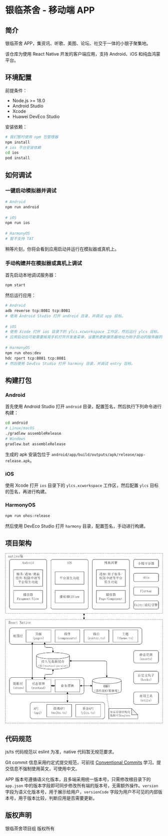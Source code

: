 # 银临茶舍 - 移动端 APP

## 简介

银临茶舍 APP，集资讯、听歌、美图、论坛、社交于一体的小银子聚集地。

该仓库为使用 React Native 开发的客户端应用，支持 Android、iOS 和纯血鸿蒙平台。

## 环境配置

前提条件：

- Node.js >= 18.0
- Android Studio
- Xcode
- Huawei DevEco Studio

安装依赖：

```sh
# 我们暂时使用 npm 包管理器
npm install
# ios 平台安装依赖
cd ios
pod install
```

## 如何调试

### 一键启动模拟器并调试

```sh
# Android
npm run android

# iOS
npm run ios

# HarmonyOS
# 暂不支持 TAT
```

稍等片刻，你将会看到应用启动并运行在模拟器或真机上。

### 手动构建并在模拟器或真机上调试

首先启动本地调试服务器：

```sh
npm start
```

然后运行应用：

```sh
# Android
adb reverse tcp:8081 tcp:8081
# 使用 Android Studio 打开 android 目录，并调试 app 目标。

# iOS
# 使用 Xcode 打开 ios 目录下的 ylcs.xcworkspace 工作区，然后运行 ylcs 目标。
# 应用启动后可能需要摇晃手机打开开发者菜单，设置热更新服务器地址为刚才启动的服务器的地址。

# HarmonyOS
npm run ohos:dev
hdc rport tcp:8081 tcp:8081
# 然后使用 DevEco Studio 打开 harmony 目录，并调试 entry 目标。
```

## 构建打包

### Android

首先使用 Android Studio 打开 `android` 目录，配置签名，然后执行下列命令进行构建：

```sh
cd android
# Linux/macOS
./gradlew assembleRelease
# Windows
gradlew.bat assembleRelease
```

生成的 apk 安装包位于 `android/app/build/outputs/apk/release/app-release.apk`。

### iOS

使用 Xcode 打开 `ios` 目录下的 `ylcs.xcworkspace` 工作区，然后配置 `ylcs` 目标的签名，再进行构建。

### HarmonyOS

```sh
npm run ohos:release
```

然后使用 DevEco Studio 打开 `harmony` 目录，配置签名，手动进行构建。

## 项目架构

![架构图](./docs/architecture.png)

## 代码规范

js/ts 代码规范以 eslint 为准，native 代码暂无规范要求。

Git commit 信息采用约定式提交规范，可前往 [Conventional Commits](https://www.conventionalcommits.org/zh-hans/v1.0.0/) 学习。提交信息不强制使用英文，可使用中文。

APP 版本号遵循语义化版本，且多端采用统一版本号，只需修改根目录下的 `app.json` 中的版本字段即可同步修改所有端的版本号，无需额外操作。`version` 字段为语义化版本号，用于展示给用户，`versionCode` 字段为用户不可见的内部版本号，用于版本比较，判断应用是否需要更新。

## 版权声明

银临茶舍项目组 版权所有
